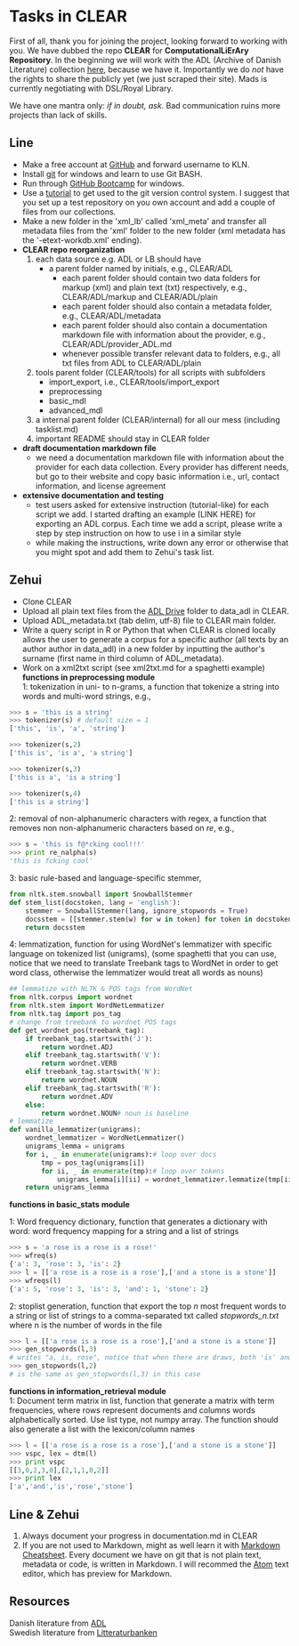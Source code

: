 # Tasks in CLEAR #

First of all, thank you for joining the project, looking forward to working with you. We have dubbed the repo **CLEAR** for **ComputationalLiErAry Repository**. In the beginning we will work with the ADL (Archive of Danish Literature) collection [here](https://drive.google.com/drive/folders/0B8ayHJtV5qOMWjQyVXlsd3pBT2c?usp=sharing), because we have it. Importantly we do *not* have the rights to share the publicly yet (we just scraped their site). Mads is currently negotiating with DSL/Royal Library.

We have one mantra only: *if in doubt, ask*. Bad communication ruins more projects than lack of skills.

## Line ##
- Make a free account at [GitHub](https://github.com/) and forward username to KLN.   
- Install [git](https://git-for-windows.github.io/) for windows and learn to use Git BASH.  
- Run through [GitHub Bootcamp](https://help.github.com/articles/set-up-git/#platform-windows) for windows.  
- Use a [tutorial](http://rogerdudler.github.io/git-guide/) to get used to the git version control system. I suggest that you set up a test repository on you own account and add a couple of files from our collections.   
- Make a new folder in the 'xml_lb' called  'xml_meta' and transfer all metadata files from the 'xml' folder to the new folder (xml metadata has the '-etext-workdb.xml' ending).
- **CLEAR repo reorganization**
	1. each data source e.g. ADL or LB should have
		- a parent folder named by initials, e.g., CLEAR/ADL
			- each parent folder should contain two data folders for markup (xml) and plain text (txt) respectively, e.g., CLEAR/ADL/markup and CLEAR/ADL/plain
			- each parent folder should also contain a metadata folder, e.g.,  CLEAR/ADL/metadata
			- each parent folder should also contain a documentation markdown file with information about the provider, e.g., CLEAR/ADL/provider_ADL.md
			- whenever possible transfer relevant data to folders, e.g., all txt files from ADL to CLEAR/ADL/plain
	2. tools parent folder (CLEAR/tools) for all scripts with subfolders
		- import_export, i.e., CLEAR/tools/import_export
		- preprocessing
		- basic_mdl
		- advanced_mdl
	3. a internal parent folder (CLEAR/internal) for all our mess (including tasklist.md)
	4. important README should stay in CLEAR folder
- **draft documentation markdown file**
	- we need a documentation markdown file with information about the provider for each data collection. Every provider has different needs, but go to their website and copy basic information
	i.e., url, contact information, and license agreement
- **extensive documentation and testing**
	- test users asked for extensive instruction (tutorial-like) for each script we add. I started drafting an example (LINK HERE) for exporting an ADL corpus. Each time we add a script, please write a step by step instruction on how to use i in a similar style  
	- while making the instructions, write down any error or otherwise that you might spot and add them to Zehui's task list.

## Zehui ##
- Clone CLEAR  
- Upload all plain text files from the [ADL Drive](https://drive.google.com/drive/folders/0B8ayHJtV5qOMWjQyVXlsd3pBT2c?usp=sharing) folder to data_adl in CLEAR.  
- Upload ADL_metadata.txt (tab delim, utf-8) file to CLEAR main folder.  
- Write a query script in R or Python that when CLEAR is cloned locally allows the user to generate a corpus for a specific author (all texts by an author author in data_adl) in a new folder by inputting the author's surname (first name in third column of ADL_metadata).
- Work on a xml2txt script (see xml2txt.md for a spaghetti example)
**functions in preprocessing module**  
1: tokenization in uni- to n-grams, a function that tokenize a string into words and multi-word strings, e.g.,

```python
>>> s = 'this is a string'
>>> tokenizer(s) # default size = 1
['this', 'is', 'a', 'string']

>>> tokenizer(s,2)
['this is', 'is a', 'a string']

>>> tokenizer(s,3)
['this is a', 'is a string']

>>> tokenizer(s,4)
['this is a string']
```

2: removal of non-alphanumeric characters with regex, a function that removes non non-alphanumeric characters based on *re*, e.g.,

```python
>>> s = 'this is f@*cking cool!!!'
>>> print re_nalpha(s)
'this is fcking cool'
```

3: basic rule-based and language-specific stemmer,

```python
from nltk.stem.snowball import SnowballStemmer
def stem_list(docstoken, lang = 'english'):
	stemmer = SnowballStemmer(lang, ignore_stopwords = True)
    docsstem = [[stemmer.stem(w) for w in token] for token in docstoken]
    return docsstem
```

4: lemmatization, function for using WordNet's lemmatizer with specific language on tokenized list (unigrams), (some spaghetti that you can use, notice that we need to translate Treebank tags to WordNet in order to get word class, otherwise the lemmatizer would treat all words as nouns)

```python
## lemmatize with NLTK & POS tags from WordNet
from nltk.corpus import wordnet
from nltk.stem import WordNetLemmatizer
from nltk.tag import pos_tag
# change from treebank to wordnet POS tags
def get_wordnet_pos(treebank_tag):
    if treebank_tag.startswith('J'):
        return wordnet.ADJ
    elif treebank_tag.startswith('V'):
        return wordnet.VERB
    elif treebank_tag.startswith('N'):
        return wordnet.NOUN
    elif treebank_tag.startswith('R'):
        return wordnet.ADV
    else:
        return wordnet.NOUN# noun is baseline
# lemmatize
def vanilla_lemmatizer(unigrams):
    wordnet_lemmatizer = WordNetLemmatizer()
    unigrams_lemma = unigrams
    for i, _ in enumerate(unigrams):# loop over docs
        tmp = pos_tag(unigrams[i])
        for ii, _ in enumerate(tmp):# loop over tokens
            unigrams_lemma[i][ii] = wordnet_lemmatizer.lemmatize(tmp[ii][0],get_wordnet_pos(tmp[ii][1]))
    return unigrams_lemma

```

**functions in basic_stats module**

1: Word frequency dictionary, function that generates a dictionary with word: word frequency mapping for a string and a list of strings

```python
>>> s = 'a rose is a rose is a rose!'
>>> wfreq(s)
{'a': 3, 'rose': 3, 'is': 2}
>>> l = [['a rose is a rose is a rose'],['and a stone is a stone']]
>>> wfreqs(l)
{'a': 5, 'rose': 3, 'is': 3, 'and': 1, 'stone': 2}
```

2: stoplist generation, function that export the top *n* most frequent words to a string or list of strings to a comma-separated txt called *stopwords_n.txt* where n is the number of words in the file

```python
>>> l = [['a rose is a rose is a rose'],['and a stone is a stone']]
>>> gen_stopwords(l,3)
# writes "a, is, rose", notice that when there are draws, both 'is' and 'rose' have a frequency of 3, both/all draw words are written to the file, so
>>> gen_stopwords(l,2)
# is the same as gen_stopwords(l,3) in this case
```

**functions in information_retrieval module**  
1: Document term matrix in list, function that generate a matrix with term frequencies, where rows represent documents and columns words alphabetically sorted. Use list type, not numpy array. The function should also generate a list with the lexicon/column names

```python
>>> l = [['a rose is a rose is a rose'],['and a stone is a stone']]
>>> vspc, lex = dtm(l)
>>> print vspc
[[3,0,2,3,0],[2,1,1,0,2]]
>>> print lex
['a','and','is','rose','stone']
```


## Line & Zehui ##
1. Always document your progress in documentation.md in CLEAR
2. If you are not used to Markdown, might as well learn it with [Markdown Cheatsheet](https://github.com/adam-p/markdown-here/wiki/Markdown-Cheatsheet). Every document we have on git that is not plain text, metadata or code, is written in Markdown. I will recommed the [Atom](https://atom.io/) text editor, which has preview for Markdown.  

## Resources ##

Danish literature from [ADL](http://adl.dk/adl_pub/forside/cv/forside.xsql?nnoc=adl_pub)  
Swedish literature from [Litteraturbanken](http://litteraturbanken.se/#!/start)
